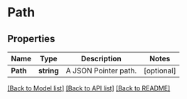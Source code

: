 # Path

## Properties

Name | Type | Description | Notes
------------ | ------------- | ------------- | -------------
**Path** | **string** | A JSON Pointer path. | [optional] 

[[Back to Model list]](../README.md#documentation-for-models) [[Back to API list]](../README.md#documentation-for-api-endpoints) [[Back to README]](../README.md)


